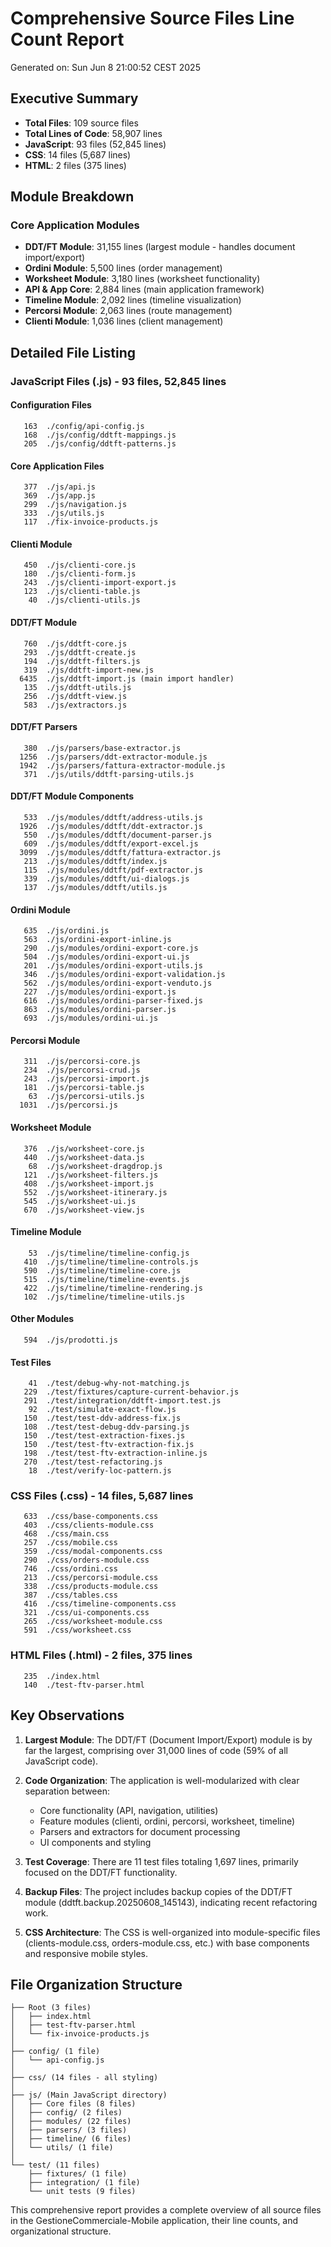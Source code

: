 # Comprehensive Source Files Line Count Report

Generated on: Sun Jun 8 21:00:52 CEST 2025

## Executive Summary

- **Total Files**: 109 source files
- **Total Lines of Code**: 58,907 lines
- **JavaScript**: 93 files (52,845 lines)
- **CSS**: 14 files (5,687 lines)
- **HTML**: 2 files (375 lines)

## Module Breakdown

### Core Application Modules
- **DDT/FT Module**: 31,155 lines (largest module - handles document import/export)
- **Ordini Module**: 5,500 lines (order management)
- **Worksheet Module**: 3,180 lines (worksheet functionality)
- **API & App Core**: 2,884 lines (main application framework)
- **Timeline Module**: 2,092 lines (timeline visualization)
- **Percorsi Module**: 2,063 lines (route management)
- **Clienti Module**: 1,036 lines (client management)

## Detailed File Listing

### JavaScript Files (.js) - 93 files, 52,845 lines

#### Configuration Files
```
   163  ./config/api-config.js
   168  ./js/config/ddtft-mappings.js
   205  ./js/config/ddtft-patterns.js
```

#### Core Application Files
```
   377  ./js/api.js
   369  ./js/app.js
   299  ./js/navigation.js
   333  ./js/utils.js
   117  ./fix-invoice-products.js
```

#### Clienti Module
```
   450  ./js/clienti-core.js
   180  ./js/clienti-form.js
   243  ./js/clienti-import-export.js
   123  ./js/clienti-table.js
    40  ./js/clienti-utils.js
```

#### DDT/FT Module
```
   760  ./js/ddtft-core.js
   293  ./js/ddtft-create.js
   194  ./js/ddtft-filters.js
   319  ./js/ddtft-import-new.js
  6435  ./js/ddtft-import.js (main import handler)
   135  ./js/ddtft-utils.js
   256  ./js/ddtft-view.js
   583  ./js/extractors.js
```

#### DDT/FT Parsers
```
   380  ./js/parsers/base-extractor.js
  1256  ./js/parsers/ddt-extractor-module.js
  1942  ./js/parsers/fattura-extractor-module.js
   371  ./js/utils/ddtft-parsing-utils.js
```

#### DDT/FT Module Components
```
   533  ./js/modules/ddtft/address-utils.js
  1926  ./js/modules/ddtft/ddt-extractor.js
   550  ./js/modules/ddtft/document-parser.js
   609  ./js/modules/ddtft/export-excel.js
  3099  ./js/modules/ddtft/fattura-extractor.js
   213  ./js/modules/ddtft/index.js
   115  ./js/modules/ddtft/pdf-extractor.js
   339  ./js/modules/ddtft/ui-dialogs.js
   137  ./js/modules/ddtft/utils.js
```

#### Ordini Module
```
   635  ./js/ordini.js
   563  ./js/ordini-export-inline.js
   290  ./js/modules/ordini-export-core.js
   504  ./js/modules/ordini-export-ui.js
   201  ./js/modules/ordini-export-utils.js
   346  ./js/modules/ordini-export-validation.js
   562  ./js/modules/ordini-export-venduto.js
   227  ./js/modules/ordini-export.js
   616  ./js/modules/ordini-parser-fixed.js
   863  ./js/modules/ordini-parser.js
   693  ./js/modules/ordini-ui.js
```

#### Percorsi Module
```
   311  ./js/percorsi-core.js
   234  ./js/percorsi-crud.js
   243  ./js/percorsi-import.js
   181  ./js/percorsi-table.js
    63  ./js/percorsi-utils.js
  1031  ./js/percorsi.js
```

#### Worksheet Module
```
   376  ./js/worksheet-core.js
   440  ./js/worksheet-data.js
    68  ./js/worksheet-dragdrop.js
   121  ./js/worksheet-filters.js
   408  ./js/worksheet-import.js
   552  ./js/worksheet-itinerary.js
   545  ./js/worksheet-ui.js
   670  ./js/worksheet-view.js
```

#### Timeline Module
```
    53  ./js/timeline/timeline-config.js
   410  ./js/timeline/timeline-controls.js
   590  ./js/timeline/timeline-core.js
   515  ./js/timeline/timeline-events.js
   422  ./js/timeline/timeline-rendering.js
   102  ./js/timeline/timeline-utils.js
```

#### Other Modules
```
   594  ./js/prodotti.js
```

#### Test Files
```
    41  ./test/debug-why-not-matching.js
   229  ./test/fixtures/capture-current-behavior.js
   291  ./test/integration/ddtft-import.test.js
    92  ./test/simulate-exact-flow.js
   150  ./test/test-ddv-address-fix.js
   108  ./test/test-debug-ddv-parsing.js
   150  ./test/test-extraction-fixes.js
   150  ./test/test-ftv-extraction-fix.js
   198  ./test/test-ftv-extraction-inline.js
   270  ./test/test-refactoring.js
    18  ./test/verify-loc-pattern.js
```

### CSS Files (.css) - 14 files, 5,687 lines

```
   633  ./css/base-components.css
   403  ./css/clients-module.css
   468  ./css/main.css
   257  ./css/mobile.css
   359  ./css/modal-components.css
   290  ./css/orders-module.css
   746  ./css/ordini.css
   213  ./css/percorsi-module.css
   338  ./css/products-module.css
   387  ./css/tables.css
   416  ./css/timeline-components.css
   321  ./css/ui-components.css
   265  ./css/worksheet-module.css
   591  ./css/worksheet.css
```

### HTML Files (.html) - 2 files, 375 lines

```
   235  ./index.html
   140  ./test-ftv-parser.html
```

## Key Observations

1. **Largest Module**: The DDT/FT (Document Import/Export) module is by far the largest, comprising over 31,000 lines of code (59% of all JavaScript code).

2. **Code Organization**: The application is well-modularized with clear separation between:
   - Core functionality (API, navigation, utilities)
   - Feature modules (clienti, ordini, percorsi, worksheet, timeline)
   - Parsers and extractors for document processing
   - UI components and styling

3. **Test Coverage**: There are 11 test files totaling 1,697 lines, primarily focused on the DDT/FT functionality.

4. **Backup Files**: The project includes backup copies of the DDT/FT module (ddtft.backup.20250608_145143), indicating recent refactoring work.

5. **CSS Architecture**: The CSS is well-organized into module-specific files (clients-module.css, orders-module.css, etc.) with base components and responsive mobile styles.

## File Organization Structure

```
├── Root (3 files)
│   ├── index.html
│   ├── test-ftv-parser.html
│   └── fix-invoice-products.js
│
├── config/ (1 file)
│   └── api-config.js
│
├── css/ (14 files - all styling)
│
├── js/ (Main JavaScript directory)
│   ├── Core files (8 files)
│   ├── config/ (2 files)
│   ├── modules/ (22 files)
│   ├── parsers/ (3 files)
│   ├── timeline/ (6 files)
│   └── utils/ (1 file)
│
└── test/ (11 files)
    ├── fixtures/ (1 file)
    ├── integration/ (1 file)
    └── unit tests (9 files)
```

This comprehensive report provides a complete overview of all source files in the GestioneCommerciale-Mobile application, their line counts, and organizational structure.